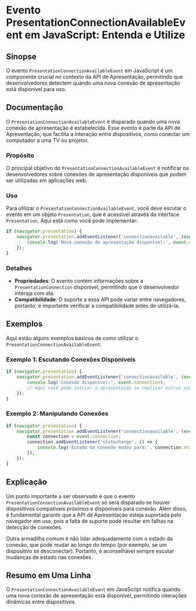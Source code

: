 <!--
Meta Description: # Evento PresentationConnectionAvailableEvent em JavaScript: Entenda e Utilize ## Sinopse O evento `PresentationConnectionAvailableEvent` em JavaScrip...
Meta Keywords: apresentação, presentationconnectionavailableevent, que, conexão, presentation
-->

# Evento PresentationConnectionAvailableEvent em JavaScript: Entenda e Utilize

## Sinopse
O evento `PresentationConnectionAvailableEvent` em JavaScript é um componente crucial no contexto da API de Apresentação, permitindo que desenvolvedores detectem quando uma nova conexão de apresentação está disponível para uso.

## Documentação
O `PresentationConnectionAvailableEvent` é disparado quando uma nova conexão de apresentação é estabelecida. Esse evento é parte da API de Apresentação, que facilita a interação entre dispositivos, como conectar um computador a uma TV ou projetor.

### Propósito
O principal objetivo do `PresentationConnectionAvailableEvent` é notificar os desenvolvedores sobre conexões de apresentação disponíveis que podem ser utilizadas em aplicações web.

### Uso
Para utilizar o `PresentationConnectionAvailableEvent`, você deve escutar o evento em um objeto `Presentation`, que é acessível através da interface `Presentation`. Aqui está como você pode implementar:

```javascript
if (navigator.presentation) {
    navigator.presentation.addEventListener('connectionavailable', (event) => {
        console.log('Nova conexão de apresentação disponível:', event.connection);
    });
}
```

### Detalhes
- **Propriedades**: O evento contém informações sobre a `PresentationConnection` disponível, permitindo que o desenvolvedor interaja com ela.
- **Compatibilidade**: O suporte a essa API pode variar entre navegadores, portanto, é importante verificar a compatibilidade antes de utilizá-la.

## Exemplos
Aqui estão alguns exemplos básicos de como utilizar o `PresentationConnectionAvailableEvent`:

### Exemplo 1: Escutando Conexões Disponíveis
```javascript
if (navigator.presentation) {
    navigator.presentation.addEventListener('connectionavailable', (event) => {
        console.log('Conexão disponível:', event.connection);
        // Aqui você pode iniciar a apresentação ou realizar outras ações
    });
}
```

### Exemplo 2: Manipulando Conexões
```javascript
if (navigator.presentation) {
    navigator.presentation.addEventListener('connectionavailable', (event) => {
        const connection = event.connection;
        connection.addEventListener('statechange', () => {
            console.log('Estado da conexão mudou para:', connection.state);
        });
    });
}
```

## Explicação
Um ponto importante a ser observado é que o evento `PresentationConnectionAvailableEvent` só será disparado se houver dispositivos compatíveis próximos e disponíveis para conexão. Além disso, é fundamental garantir que a API de Apresentação esteja suportada pelo navegador em uso, pois a falta de suporte pode resultar em falhas na detecção de conexões.

Outra armadilha comum é não lidar adequadamente com o estado da conexão, que pode mudar ao longo do tempo (por exemplo, se um dispositivo se desconectar). Portanto, é aconselhável sempre escutar mudanças de estado nas conexões.

## Resumo em Uma Linha
O `PresentationConnectionAvailableEvent` em JavaScript notifica quando uma nova conexão de apresentação está disponível, permitindo interações dinâmicas entre dispositivos.